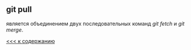 ## git pull 
является объединением двух последовательных команд *git fetch* и *git merge*.

[<<< к содержанию](./readme.md)